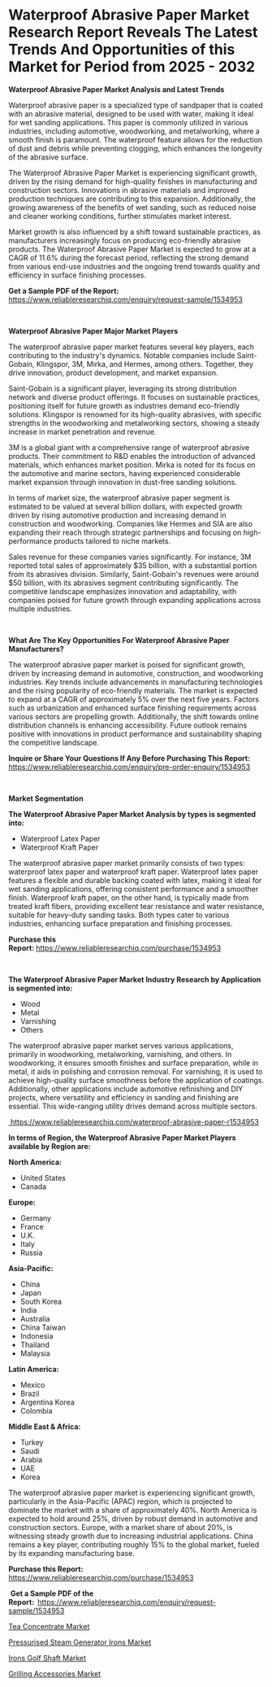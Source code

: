<p><h1>Waterproof Abrasive Paper Market Research Report Reveals The Latest Trends And Opportunities of this Market for Period from 2025 - 2032</h1></p><p><strong>Waterproof Abrasive Paper Market Analysis and Latest Trends</strong></p>
<p><p>Waterproof abrasive paper is a specialized type of sandpaper that is coated with an abrasive material, designed to be used with water, making it ideal for wet sanding applications. This paper is commonly utilized in various industries, including automotive, woodworking, and metalworking, where a smooth finish is paramount. The waterproof feature allows for the reduction of dust and debris while preventing clogging, which enhances the longevity of the abrasive surface.</p><p>The Waterproof Abrasive Paper Market is experiencing significant growth, driven by the rising demand for high-quality finishes in manufacturing and construction sectors. Innovations in abrasive materials and improved production techniques are contributing to this expansion. Additionally, the growing awareness of the benefits of wet sanding, such as reduced noise and cleaner working conditions, further stimulates market interest. </p><p>Market growth is also influenced by a shift toward sustainable practices, as manufacturers increasingly focus on producing eco-friendly abrasive products. The Waterproof Abrasive Paper Market is expected to grow at a CAGR of 11.6% during the forecast period, reflecting the strong demand from various end-use industries and the ongoing trend towards quality and efficiency in surface finishing processes.</p></p>
<p><strong>Get a Sample PDF of the Report:&nbsp;</strong> <a href="https://www.reliableresearchiq.com/enquiry/request-sample/1534953?utm_campaign=104&utm_medium=2&utm_source=Github&utm_content=ia&utm_term=09022025&utm_id=waterproof-abrasive-paper">https://www.reliableresearchiq.com/enquiry/request-sample/1534953</a></p>
<p>&nbsp;</p>
<p><strong>Waterproof Abrasive Paper Major Market Players</strong></p>
<p><p>The waterproof abrasive paper market features several key players, each contributing to the industry's dynamics. Notable companies include Saint-Gobain, Klingspor, 3M, Mirka, and Hermes, among others. Together, they drive innovation, product development, and market expansion.</p><p>Saint-Gobain is a significant player, leveraging its strong distribution network and diverse product offerings. It focuses on sustainable practices, positioning itself for future growth as industries demand eco-friendly solutions. Klingspor is renowned for its high-quality abrasives, with specific strengths in the woodworking and metalworking sectors, showing a steady increase in market penetration and revenue.</p><p>3M is a global giant with a comprehensive range of waterproof abrasive products. Their commitment to R&D enables the introduction of advanced materials, which enhances market position. Mirka is noted for its focus on the automotive and marine sectors, having experienced considerable market expansion through innovation in dust-free sanding solutions.</p><p>In terms of market size, the waterproof abrasive paper segment is estimated to be valued at several billion dollars, with expected growth driven by rising automotive production and increasing demand in construction and woodworking. Companies like Hermes and SIA are also expanding their reach through strategic partnerships and focusing on high-performance products tailored to niche markets.</p><p>Sales revenue for these companies varies significantly. For instance, 3M reported total sales of approximately $35 billion, with a substantial portion from its abrasives division. Similarly, Saint-Gobain's revenues were around $50 billion, with its abrasives segment contributing significantly. The competitive landscape emphasizes innovation and adaptability, with companies poised for future growth through expanding applications across multiple industries.</p></p>
<p>&nbsp;</p>
<p><strong>What Are The Key Opportunities For Waterproof Abrasive Paper Manufacturers?</strong></p>
<p><p>The waterproof abrasive paper market is poised for significant growth, driven by increasing demand in automotive, construction, and woodworking industries. Key trends include advancements in manufacturing technologies and the rising popularity of eco-friendly materials. The market is expected to expand at a CAGR of approximately 5% over the next five years. Factors such as urbanization and enhanced surface finishing requirements across various sectors are propelling growth. Additionally, the shift towards online distribution channels is enhancing accessibility. Future outlook remains positive with innovations in product performance and sustainability shaping the competitive landscape.</p></p>
<p><strong>Inquire or Share Your Questions If Any Before Purchasing This Report:</strong> <a href="https://www.reliableresearchiq.com/enquiry/pre-order-enquiry/1534953?utm_campaign=104&utm_medium=2&utm_source=Github&utm_content=ia&utm_term=09022025&utm_id=waterproof-abrasive-paper">https://www.reliableresearchiq.com/enquiry/pre-order-enquiry/1534953</a></p>
<p>&nbsp;</p>
<p><strong>Market Segmentation</strong></p>
<p><strong>The Waterproof Abrasive Paper Market Analysis by types is segmented into:</strong></p>
<p><ul><li>Waterproof Latex Paper</li><li>Waterproof Kraft Paper</li></ul></p>
<p><p>The waterproof abrasive paper market primarily consists of two types: waterproof latex paper and waterproof kraft paper. Waterproof latex paper features a flexible and durable backing coated with latex, making it ideal for wet sanding applications, offering consistent performance and a smoother finish. Waterproof kraft paper, on the other hand, is typically made from treated kraft fibers, providing excellent tear resistance and water resistance, suitable for heavy-duty sanding tasks. Both types cater to various industries, enhancing surface preparation and finishing processes.</p></p>
<p><strong>Purchase this Report:&nbsp;</strong><a href="https://www.reliableresearchiq.com/purchase/1534953?utm_campaign=104&utm_medium=2&utm_source=Github&utm_content=ia&utm_term=09022025&utm_id=waterproof-abrasive-paper">https://www.reliableresearchiq.com/purchase/1534953</a></p>
<p>&nbsp;</p>
<p><strong>The Waterproof Abrasive Paper Market Industry Research by Application is segmented into:</strong></p>
<p><ul><li>Wood</li><li>Metal</li><li>Varnishing</li><li>Others</li></ul></p>
<p><p>The waterproof abrasive paper market serves various applications, primarily in woodworking, metalworking, varnishing, and others. In woodworking, it ensures smooth finishes and surface preparation, while in metal, it aids in polishing and corrosion removal. For varnishing, it is used to achieve high-quality surface smoothness before the application of coatings. Additionally, other applications include automotive refinishing and DIY projects, where versatility and efficiency in sanding and finishing are essential. This wide-ranging utility drives demand across multiple sectors.</p></p>
<p><a href="https://www.reliableresearchiq.com/waterproof-abrasive-paper-r1534953?utm_campaign=104&utm_medium=2&utm_source=Github&utm_content=ia&utm_term=09022025&utm_id=waterproof-abrasive-paper">&nbsp;https://www.reliableresearchiq.com/waterproof-abrasive-paper-r1534953</a></p>
<p><strong>In terms of Region, the Waterproof Abrasive Paper Market Players available by Region are:</strong></p>
<p>
    <p> <strong> North America: </strong>
        <ul>
            <li>United States</li>
            <li>Canada</li>
        </ul>
        </p> 
    <p> <strong> Europe: </strong>
        <ul>
            <li>Germany</li>
            <li>France</li>
            <li>U.K.</li>
            <li>Italy</li>
            <li>Russia</li>
        </ul>
        </p> 
    <p> <strong> Asia-Pacific: </strong>
        <ul>
            <li>China</li>
            <li>Japan</li>
            <li>South Korea</li>
            <li>India</li>
            <li>Australia</li>
            <li>China Taiwan</li>
            <li>Indonesia</li>
            <li>Thailand</li>
            <li>Malaysia</li>
        </ul>
        </p> 
    <p> <strong> Latin America: </strong>
        <ul>
            <li>Mexico</li>
            <li>Brazil</li>
            <li>Argentina Korea</li>
            <li>Colombia</li>
        </ul>
        </p> 
    <p> <strong> Middle East & Africa: </strong>
        <ul>
            <li>Turkey</li>
            <li>Saudi</li>
            <li>Arabia</li>
            <li>UAE</li>
            <li>Korea</li>
        </ul>
    </p>
    </p>
<p><p>The waterproof abrasive paper market is experiencing significant growth, particularly in the Asia-Pacific (APAC) region, which is projected to dominate the market with a share of approximately 40%. North America is expected to hold around 25%, driven by robust demand in automotive and construction sectors. Europe, with a market share of about 20%, is witnessing steady growth due to increasing industrial applications. China remains a key player, contributing roughly 15% to the global market, fueled by its expanding manufacturing base.</p></p>
<p><strong>Purchase this Report: </strong><a href="https://www.reliableresearchiq.com/purchase/1534953?utm_campaign=104&utm_medium=2&utm_source=Github&utm_content=ia&utm_term=09022025&utm_id=waterproof-abrasive-paper">https://www.reliableresearchiq.com/purchase/1534953</a></p>
<p>&nbsp;<strong>Get a Sample PDF of the Report:&nbsp;&nbsp;</strong><a href="https://www.reliableresearchiq.com/enquiry/request-sample/1534953?utm_campaign=104&utm_medium=2&utm_source=Github&utm_content=ia&utm_term=09022025&utm_id=waterproof-abrasive-paper">https://www.reliableresearchiq.com/enquiry/request-sample/1534953</a></p>
<p><strong></strong></p>
<p><p><a href="https://github.com/jolinolooman/Market-Research-Report-List-1/blob/main/tea-concentrate-market.md?utm_campaign=104&utm_medium=2&utm_source=Github&utm_content=ia&utm_term=09022025&utm_id=waterproof-abrasive-paper">Tea Concentrate Market</a></p><p><a href="https://github.com/kuijckulario/Market-Research-Report-List-1/blob/main/pressurised-steam-generator-irons-market.md?utm_campaign=104&utm_medium=2&utm_source=Github&utm_content=ia&utm_term=09022025&utm_id=waterproof-abrasive-paper">Pressurised Steam Generator Irons Market</a></p><p><a href="https://github.com/otintolmo/Market-Research-Report-List-1/blob/main/irons-golf-shaft-market.md?utm_campaign=104&utm_medium=2&utm_source=Github&utm_content=ia&utm_term=09022025&utm_id=waterproof-abrasive-paper">Irons Golf Shaft Market</a></p><p><a href="https://github.com/sissalgamd/Market-Research-Report-List-1/blob/main/grilling-accessories-market.md?utm_campaign=104&utm_medium=2&utm_source=Github&utm_content=ia&utm_term=09022025&utm_id=waterproof-abrasive-paper">Grilling Accessories Market</a></p></p>